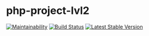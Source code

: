 # php-project-lvl2

[![Maintainability](https://api.codeclimate.com/v1/badges/46b5c765ef4c514023b4/maintainability)](https://codeclimate.com/github/DmitryZlotin/php-project-lvl2/maintainability) 
[![Build Status](https://travis-ci.org/DmitryZlotin/php-project-lvl2.svg?branch=master)](https://travis-ci.org/DmitryZlotin/php-project-lvl2) 
[![Latest Stable Version](https://poser.pugx.org/dmitryzlotin/php-project-lvl2/v/stable)](https://packagist.org/packages/dmitryzlotin/php-project-lvl2) 
